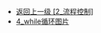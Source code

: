 - [返回上一级 [2_流程控制]](后端/JavaNote/2_Java(书栈)/2_快速入门/2_流程控制/)
- [4_while循环图片](后端/JavaNote/2_Java(书栈)/2_快速入门/2_流程控制/4_while循环图片/)
